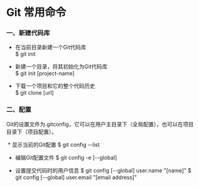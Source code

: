 # Git 常用命令

### 一、新建代码库
  * 在当前目录新建一个Git代码库<br>
  $ git init

  * 新建一个目录，将其初始化为Git代码库<br>
  $ git init [project-name]

  * 下载一个项目和它的整个代码历史<br>
  $ git clone [url]

### 二、配置
Git的设置文件为.gitconfig，它可以在用户主目录下（全局配置），也可以在项目目录下（项目配置）。

  * 显示当前的Git配置
  $ git config --list

  * 编辑Git配置文件
  $ git config -e [--global]

  * 设置提交代码时的用户信息
  $ git config [--global] user.name "[name]"
  $ git config [--global] user.email "[email address]"
